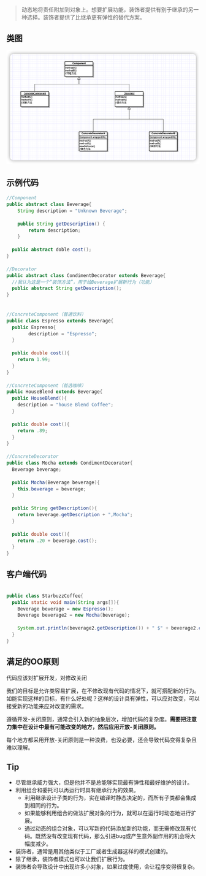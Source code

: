 > 动态地将责任附加到对象上。想要扩展功能，装饰者提供有别于继承的另一种选择。装饰者提供了比继承更有弹性的替代方案。



## 类图

![image-20220529141533957](装饰者模式.assets/image-20220529141533957.png)



## 示例代码

```java
//Component
public abstract class Beverage{
	String description = "Unknown Beverage";
	
	public String getDescription() {
		return description;
	}
  
  public abstract doble cost();
}

//Decorator
public abstract class CondimentDecorator extends Beverage{
  //我认为这是一个“装饰方法”，用于给Beverage扩展新行为（功能）
  public abstract String getDescription();
}


//ConcreteComponent（普通饮料）
public class Espresso extends Beverage{
  public Espresso{
    	description = "Espresso";
  }
  
  public double cost(){
    return 1.99;
  }
}

//ConcreteComponent（首选咖啡）
public HouseBlend extends Beverage{
  public HouseBlend(){
    description = "house Blend Coffee";
  }
  
  public double cost(){
    return .89;
  }
}

//ConcreteDecorator
public class Mocha extends CondimentDecorator{
  Beverage beverage;
  
  public Mocha(Beverage beverage){
    this.beverage = beverage;
  }
  
  public String getDescription(){
    return beverage.getDescription + ",Mocha";
  }
  
  public double cost(){
    return .20 + beverage.cost();
  }
}
```



## 客户端代码

```java

public class StarbuzzCoffee{
  public static void main(String args[]){
    Beverage beverage = new Espresso();
    Beverage beverage2 = new Mocha(beverage);
    
    System.out.println(beverage2.getDescription()) + " $" + beverage2.cost());
  }
}

```



## 满足的OO原则

代码应该对扩展开发，对修改关闭

我们的目标是允许类容易扩展，在不修改现有代码的情况下，就可搭配新的行为。如能实现这样的目标，有什么好处呢？这样的设计具有弹性，可以应对改变，可以接受新的功能来应对改变的需求。

遵循开发-关闭原则，通常会引入新的抽象层次，增加代码的复杂度。**需要把注意力集中在设计中最有可能改变的地方，然后应用开放-关闭原则。**

每个地方都采用开放-关闭原则是一种浪费，也没必要，还会导致代码变得复杂且难以理解。



## Tip

* 尽管继承威力强大，但是他并不是总能够实现最有弹性和最好维护的设计。
* 利用组合和委托可以再运行时具有继承行为的效果。
  * 利用继承设计子类的行为，实在编译时静态决定的，而所有子类都会集成到相同的行为。
  * 如果能够利用组合的做法扩展对象的行为，就可以在运行时动态地进行扩展。
  * 通过动态的组合对象，可以写新的代码添加新的功能，而无需修改现有代码。既然没有改变现有代码，那么引进bug或产生意外副作用的机会将大幅度减少。
* 装饰者，通常是用其他类似于工厂或者生成器这样的模式创建的。
* 除了继承，装饰者模式也可以让我们扩展行为。
* 装饰者会导致设计中出现许多小对象，如果过度使用，会让程序变得很复杂。

